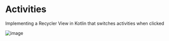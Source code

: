 # Activities
Implementing a Recycler View in Kotlin that switches activities when clicked


![image](https://user-images.githubusercontent.com/89669624/156945535-b6cc77dc-d237-44fc-8ada-07196e1ea3ba.png)
